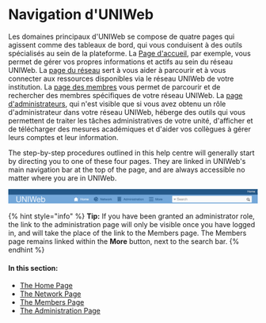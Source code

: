 # Navigation d'UNIWeb

Les domaines principaux d'UNIWeb se compose de quatre pages qui agissent comme des tableaux de bord, qui vous conduisent à des outils spécialisés au sein de la plateforme. La [Page d'accueil](the-home-page.md), par exemple, vous permet de gérer vos propres informations et actifs au sein du réseau UNIWeb. La [page du réseau](the-network-page.md) sert à vous aider à parcourir et à vous connecter aux ressources disponibles via le réseau UNIWeb de votre institution. La [page des membres](the-members-page.md) vous permet de parcourir et de rechercher des membres spécifiques de votre réseau UNIWeb. La [page d'administrateurs](the-administration-page.md), qui n'est visible que si vous avez obtenu un rôle d'administrateur dans votre réseau UNIWeb, héberge des outils qui vous permettent de traiter les tâches administratives de votre unité, d'afficher et de télécharger des mesures académiques et d'aider vos collègues à gérer leurs comptes et leur information.

The step-by-step procedures outlined in this help centre will generally start by directing you to one of these four pages. They are linked in UNIWeb's main navigation bar at the top of the page, and are always accessible no matter where you are in UNIWeb.

![UNIWeb&apos;s main navigation bar, showing links to the Home, Network, and Administration pages. Further links are available under More.](../.gitbook/assets/homepage-proximify-university-2019-10-21-09-45-03.jpg)

{% hint style="info" %}
**Tip:** If you have been granted an administrator role, the link to the administration page will only be visible once you have logged in, and will take the place of the link to the Members page. The Members page remains linked within the **More** button, next to the search bar.
{% endhint %}

#### In this section:

* [The Home Page](the-home-page.md)
* [The Network Page](the-network-page.md)
* [The Members Page](the-members-page.md)
* [The Administration Page](the-administration-page.md)

